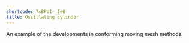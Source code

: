 ```yaml
---
shortcode: 7sBPUI-_Ie0
title: Oscillating cylinder
---
```


An example of the developments in conforming moving mesh methods.
